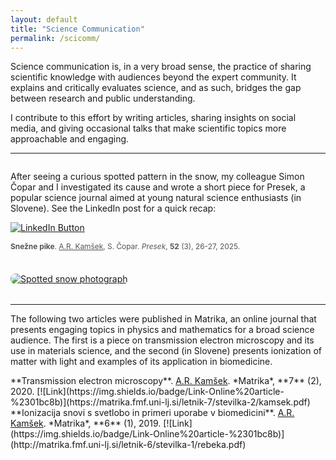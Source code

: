 ```yaml
---
layout: default
title: "Science Communication"
permalink: /scicomm/
---
```


Science communication is, in a very broad sense, the practice of sharing scientific knowledge with audiences beyond the expert community. It explains and critically evaluates science, and as such, bridges the gap between research and public understanding. 

I contribute to this effort by writing articles, sharing insights on social media, and giving occasional talks that make scientific topics more approachable and engaging.

---

<div style="display: flex; flex-wrap: wrap; gap: 1.5rem; align-items: center; margin-bottom: 2rem;">
  <!-- Left column -->
  <div style="flex: 1; min-width: 280px;">
    <p>After seeing a curious spotted pattern in the snow, my colleague Simon Čopar and I investigated its cause and wrote a short piece for Presek, a popular science journal aimed at young natural science enthusiasts (in Slovene). See the LinkedIn post for a quick recap: </p>
    <p>
      <a href="https://www.linkedin.com/feed/update/urn:li:activity:7307710277716774913/">
        <img src="https://img.shields.io/badge/View%20Post-LinkedIn-blue?logo=linkedin" alt="LinkedIn Button">
      </a>
    </p>
    <p style="font-size: 0.85em; color: #555;">
      <b>Snežne pike</b>. <u>A.R. Kamšek</u>, S. Čopar. <i>Presek</i>, <b>52</b> (3), 26-27, 2025.
    </p>
  </div>

  <!-- Right column -->
  <div style="flex: 1; min-width: 280px;">
    <a href="https://www.linkedin.com/feed/update/urn:li:activity:7307710277716774913">
      <img src="/assets/img/fotografija-pike-landscape.jpg" alt="Spotted snow photograph" style="max-width: 100%; border-radius: 8px;">
    </a>
  </div>
</div>

---

The following two articles were published in Matrika, an online journal that presents engaging topics in physics and mathematics for a broad science audience. The first is a piece on transmission electron microscopy and its use in materials science, and the second (in Slovene) presents ionization of matter with light and examples of its application in biomedicine.

<span class="reference">
**Transmission electron microscopy**. 
<u>A.R. Kamšek</u>. *Matrika*, **7** (2), 2020.
  [![Link](https://img.shields.io/badge/Link-Online%20article-%2301bc8b)](https://matrika.fmf.uni-lj.si/letnik-7/stevilka-2/kamsek.pdf)
</span>

<span class="reference">
**Ionizacija snovi s svetlobo in primeri uporabe v biomedicini**. 
<u>A.R. Kamšek</u>. *Matrika*, **6** (1), 2019.
  [![Link](https://img.shields.io/badge/Link-Online%20article-%2301bc8b)](http://matrika.fmf.uni-lj.si/letnik-6/stevilka-1/rebeka.pdf)
</span>
